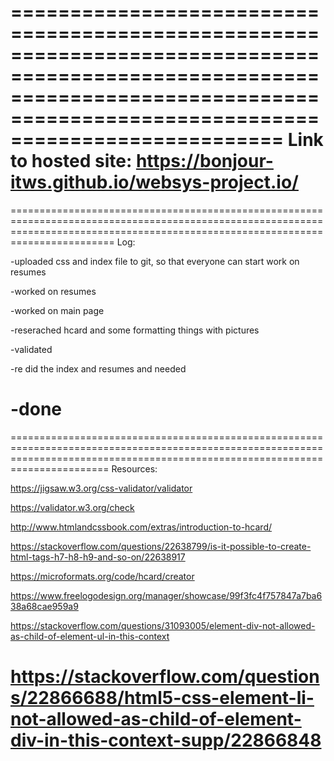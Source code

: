 ===================================================================================================================================================================================
Link to hosted site: https://bonjour-itws.github.io/websys-project.io/
===================================================================================================================================================================================

====================================================================================================================================================================================
Log:

-uploaded css and index file to git, so that everyone can start work on resumes

-worked on resumes

-worked on main page

-reserached hcard and some formatting things with pictures

-validated

-re did the index and resumes and needed

-done
===================================================================================================================================================================================


===================================================================================================================================================================================
Resources:

https://jigsaw.w3.org/css-validator/validator

https://validator.w3.org/check

http://www.htmlandcssbook.com/extras/introduction-to-hcard/

https://stackoverflow.com/questions/22638799/is-it-possible-to-create-html-tags-h7-h8-h9-and-so-on/22638917

https://microformats.org/code/hcard/creator

https://www.freelogodesign.org/manager/showcase/99f3fc4f757847a7ba638a68cae959a9

https://stackoverflow.com/questions/31093005/element-div-not-allowed-as-child-of-element-ul-in-this-context

https://stackoverflow.com/questions/22866688/html5-css-element-li-not-allowed-as-child-of-element-div-in-this-context-supp/22866848
===================================================================================================================================================================================

